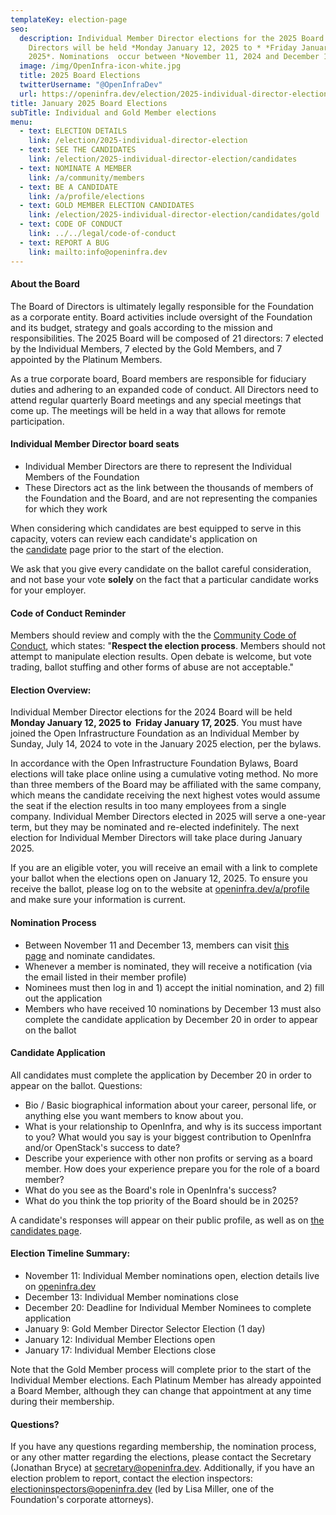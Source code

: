 ```yaml
---
templateKey: election-page
seo:
  description: Individual Member Director elections for the 2025 Board of
    Directors will be held *Monday January 12, 2025 to * *Friday January 17,
    2025*. Nominations  occur between *November 11, 2024 and December 13, 2024*.
  image: /img/OpenInfra-icon-white.jpg
  title: 2025 Board Elections
  twitterUsername: "@OpenInfraDev"
  url: https://openinfra.dev/election/2025-individual-director-election
title: January 2025 Board Elections
subTitle: Individual and Gold Member elections
menu:
  - text: ELECTION DETAILS
    link: /election/2025-individual-director-election
  - text: SEE THE CANDIDATES
    link: /election/2025-individual-director-election/candidates
  - text: NOMINATE A MEMBER
    link: /a/community/members
  - text: BE A CANDIDATE
    link: /a/profile/elections
  - text: GOLD MEMBER ELECTION CANDIDATES
    link: /election/2025-individual-director-election/candidates/gold
  - text: CODE OF CONDUCT
    link: ../../legal/code-of-conduct
  - text: REPORT A BUG
    link: mailto:info@openinfra.dev
---
```

#### About the Board

The Board of Directors is ultimately legally responsible for the Foundation as a corporate entity. Board activities include oversight of the Foundation and its budget, strategy and goals according to the mission and responsibilities. The 2025 Board will be composed of 21 directors: 7 elected by the Individual Members, 7 elected by the Gold Members, and 7 appointed by the Platinum Members.

As a true corporate board, Board members are responsible for fiduciary duties and adhering to an expanded code of conduct. All Directors need to attend regular quarterly Board meetings and any special meetings that come up. The meetings will be held in a way that allows for remote participation.

#### Individual Member Director board seats

* Individual Member Directors are there to represent the Individual Members of the Foundation
* These Directors act as the link between the thousands of members of the Foundation and the Board, and are not representing the companies for which they work

When considering which candidates are best equipped to serve in this capacity, voters can review each candidate's application on the [candidate](/election/candidates) page prior to the start of the election.

We ask that you give every candidate on the ballot careful consideration, and not base your vote **solely** on the fact that a particular candidate works for your employer.

#### Code of Conduct Reminder

Members should review and comply with the the [Community Code of Conduct](/legal/code-of-conduct), which states: "**Respect the election process**. Members should not attempt to manipulate election results. Open debate is welcome, but vote trading, ballot stuffing and other forms of abuse are not acceptable."

#### Election Overview:

Individual Member Director elections for the 2024 Board will be held **Monday January 12, 2025 to  Friday January 17, 2025**. You must have joined the Open Infrastructure Foundation as an Individual Member by Sunday, July 14, 2024 to vote in the January 2025 election, per the bylaws.

In accordance with the Open Infrastructure Foundation Bylaws, Board elections will take place online using a cumulative voting method. No more than three members of the Board may be affiliated with the same company, which means the candidate receiving the next highest votes would assume the seat if the election results in too many employees from a single company. Individual Member Directors elected in 2025 will serve a one-year term, but they may be nominated and re-elected indefinitely. The next election for Individual Member Directors will take place during January 2025.

If you are an eligible voter, you will receive an email with a link to complete your ballot when the elections open on January 12, 2025. To ensure you receive the ballot, please log on to the website at [openinfra.dev/a/profile](/a/profile) and make sure your information is current.

#### Nomination Process

* Between November 11 and December 13, members can visit [this page](/a/community/members) and nominate candidates.
* Whenever a member is nominated, they will receive a notification (via the email listed in their member profile)
* Nominees must then log in and 1) accept the initial nomination, and 2) fill out the application
* Members who have received 10 nominations by December 13 must also complete the candidate application by December 20 in order to appear on the ballot

#### Candidate Application

All candidates must complete the application by December 20 in order to appear on the ballot. Questions:

* Bio / Basic biographical information about your career, personal life, or anything else you want members to know about you.
* What is your relationship to OpenInfra, and why is its success important to you? What would you say is your biggest contribution to OpenInfra and/or OpenStack's success to date?
* Describe your experience with other non profits or serving as a board member. How does your experience prepare you for the role of a board member?
* What do you see as the Board's role in OpenInfra's success?
* What do you think the top priority of the Board should be in 2025?

A candidate's responses will appear on their public profile, as well as on [the candidates page](/election/candidates).

#### Election Timeline Summary:

* November 11: Individual Member nominations open, election details live on [openinfra.dev](https://openinfra.dev/election)
* December 13: Individual Member nominations close
* December 20: Deadline for Individual Member Nominees to complete application
* January 9: Gold Member Director Selector Election (1 day)
* January 12: Individual Member Elections open
* January 17: Individual Member Elections close

Note that the Gold Member process will complete prior to the start of the Individual Member elections. Each Platinum Member has already appointed a Board Member, although they can change that appointment at any time during their membership.

#### Questions?

If you have any questions regarding membership, the nomination process, or any other matter regarding the elections, please contact the Secretary (Jonathan Bryce) at [secretary@openinfra.dev](mailto:secretary@openinfra.dev). Additionally, if you have an election problem to report, contact the election inspectors: [electioninspectors@openinfra.dev](mailto:electioninspectors@openinfra.dev) (led by Lisa Miller, one of the Foundation's corporate attorneys).
